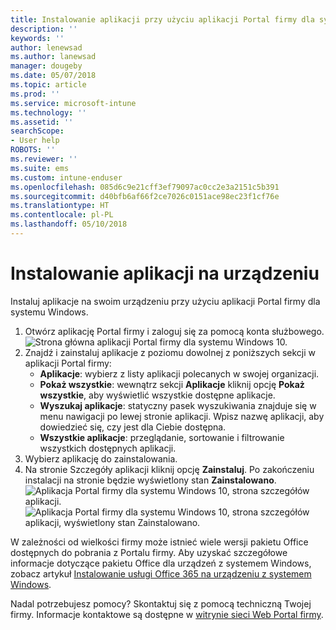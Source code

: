 ```yaml
---
title: Instalowanie aplikacji przy użyciu aplikacji Portal firmy dla systemu Windows
description: ''
keywords: ''
author: lenewsad
ms.author: lanewsad
manager: dougeby
ms.date: 05/07/2018
ms.topic: article
ms.prod: ''
ms.service: microsoft-intune
ms.technology: ''
ms.assetid: ''
searchScope:
- User help
ROBOTS: ''
ms.reviewer: ''
ms.suite: ems
ms.custom: intune-enduser
ms.openlocfilehash: 085d6c9e21cff3ef79097ac0cc2e3a2151c5b391
ms.sourcegitcommit: d40bfb6af66f2ce7026c0151ace98ec23f1cf76e
ms.translationtype: HT
ms.contentlocale: pl-PL
ms.lasthandoff: 05/10/2018
---
```

# <a name="install-apps-on-your-device"></a>Instalowanie aplikacji na urządzeniu
Instaluj aplikacje na swoim urządzeniu przy użyciu aplikacji Portal firmy dla systemu Windows.

1. Otwórz aplikację Portal firmy i zaloguj się za pomocą konta służbowego.
![Strona główna aplikacji Portal firmy dla systemu Windows 10.](./media/RS1_AppDetailsPage_Installed_03.png)
2. Znajdź i zainstaluj aplikacje z poziomu dowolnej z poniższych sekcji w aplikacji Portal firmy:
    * **Aplikacje**: wybierz z listy aplikacji polecanych w swojej organizacji. 
    * **Pokaż wszystkie**: wewnątrz sekcji **Aplikacje** kliknij opcję **Pokaż wszystkie**, aby wyświetlić wszystkie dostępne aplikacje.
    * **Wyszukaj aplikacje**: statyczny pasek wyszukiwania znajduje się w menu nawigacji po lewej stronie aplikacji. Wpisz nazwę aplikacji, aby dowiedzieć się, czy jest dla Ciebie dostępna.
    * **Wszystkie aplikacje**: przeglądanie, sortowanie i filtrowanie wszystkich dostępnych aplikacji.
3. Wybierz aplikację do zainstalowania.
4. Na stronie Szczegóły aplikacji kliknij opcję **Zainstaluj**. Po zakończeniu instalacji na stronie będzie wyświetlony stan **Zainstalowano**.
![Aplikacja Portal firmy dla systemu Windows 10, strona szczegółów aplikacji.](./media/RS1_AppDetailsPage_Installed_02.png)  
![Aplikacja Portal firmy dla systemu Windows 10, strona szczegółów aplikacji, wyświetlony stan Zainstalowano.](./media/RS1_AppDetailsPage_Installed_01.png)    

 W zależności od wielkości firmy może istnieć wiele wersji pakietu Office dostępnych do pobrania z Portalu firmy. Aby uzyskać szczegółowe informacje dotyczące pakietu Office dla urządzeń z systemem Windows, zobacz artykuł [Instalowanie usługi Office 365 na urządzeniu z systemem Windows](./install-office-windows.md).

Nadal potrzebujesz pomocy? Skontaktuj się z pomocą techniczną Twojej firmy. Informacje kontaktowe są dostępne w [witrynie sieci Web Portal firmy](https://portal.manage.microsoft.com#HelpDeskDialog).
